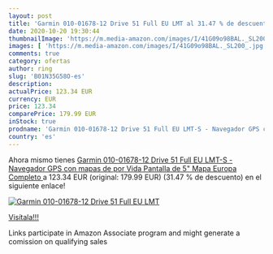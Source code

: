 ```yaml
---
layout: post
title: 'Garmin 010-01678-12 Drive 51 Full EU LMT al 31.47 % de descuento'
date: 2020-10-20 19:30:44
thumbnailImage: 'https://m.media-amazon.com/images/I/41G09o98BAL._SL200_.jpg'
images: [ 'https://m.media-amazon.com/images/I/41G09o98BAL._SL200_.jpg' ]
comments: true
category: ofertas
author: ring
slug: 'B01N35G58O-es'
description:
actualPrice: 123.34 EUR
currency: EUR
price: 123.34
comparePrice: 179.99 EUR
inStock: true
prodname: 'Garmin 010-01678-12 Drive 51 Full EU LMT-S - Navegador GPS con mapas de por Vida  Pantalla de 5"  Mapa Europa Completo '
country: 'es'
---
```


Ahora mismo tienes [Garmin 010-01678-12 Drive 51 Full EU LMT-S - Navegador GPS con mapas de por Vida  Pantalla de 5"  Mapa Europa Completo ](https://www.amazon.es/dp/B01N35G58O/?tag=tolees-21) a 123.34 EUR (original: 179.99 EUR) (31.47 %  de descuento) en el siguiente enlace!

[![Garmin 010-01678-12 Drive 51 Full EU LMT](https://m.media-amazon.com/images/I/41G09o98BAL._SL200_.jpg)](https://www.amazon.es/dp/B01N35G58O/?tag=tolees-21)

[Visítala!!!](https://www.amazon.es/dp/B01N35G58O/?tag=tolees-21)

Links participate in Amazon Associate program and might generate a comission on qualifying sales
